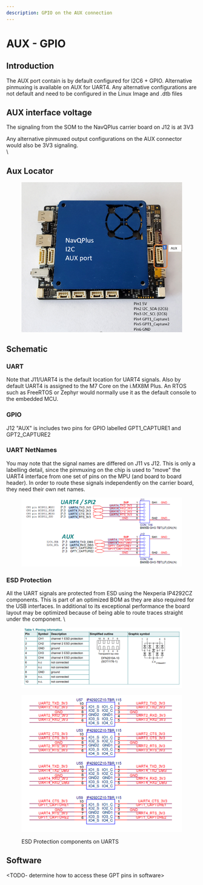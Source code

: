 ```yaml
---
description: GPIO on the AUX connection
---
```


# AUX - GPIO

## Introduction

The AUX port contain is by default configured for I2C6 + GPIO. Alternative pinmuxing is available on AUX for UART4. Any alternative configurations are not default and need to be configured in the Linux Image and .dtb files

## AUX interface voltage

The signaling from the SOM to the NavQPlus carrier board on J12 is at 3V3&#x20;

Any alternative pinmuxed output configurations on the AUX connector would also be 3V3 signaling. \
\


## Aux Locator

<figure><img src="../../../.gitbook/assets/image (15).png" alt=""><figcaption></figcaption></figure>



## Schematic

### UART

Note that J11/UART4 is the default location for UART4 signals. Also by default UART4 is assigned to the M7 Core on the i.MX8M Plus. An RTOS such as FreeRTOS or Zephyr would normally use it as the default console to the embedded MCU.

### GPIO

J12 "AUX" is includes two pins for GPIO labelled GPT1\_CAPTURE1 and GPT2\_CAPTURE2

### &#x20;UART NetNames

You may note that the signal names are differed on J11 vs J12. This is only a labelling detail, since the pinmuxing on the chip is used to "move" the UART4 interface from one set of pins on the MPU (and board to board header). In order to route these signals independently on the carrier board, they need their own net names.

<figure><img src="../../../.gitbook/assets/image (12).png" alt=""><figcaption></figcaption></figure>

### ESD Protection

All the UART signals are protected from ESD using the Nexperia IP4292CZ components. This is part of an optimized BOM as they are also required for the USB interfaces. In additional to its exceptional performance the board layout may be optimized because of being able to route traces straight under the component. \


<figure><img src="../../../.gitbook/assets/image (2).png" alt=""><figcaption></figcaption></figure>

<figure><img src="../../../.gitbook/assets/image (1).png" alt=""><figcaption><p>ESD Protection components on UARTS</p></figcaption></figure>

## Software

\<TODO- determine how to access these GPT pins in software>&#x20;



##
